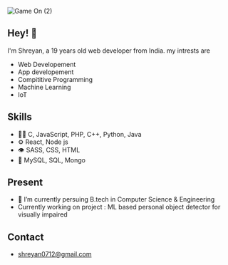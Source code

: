 ![Game On (2)](https://user-images.githubusercontent.com/86298991/167299767-ff832685-338d-4f1b-8062-fa7d41fe60ef.gif)


## Hey! 👋
I'm Shreyan, a 19 years old web developer from India.
my intrests are
- Web Developement
- App developement
- Compititive Programming
- Machine Learning
- IoT

## Skills
- 👨‍💻 C, JavaScript, PHP, C++, Python, Java
- ⚙️ React, Node js
- 👁️ SASS, CSS, HTML
- 💽 MySQL, SQL, Mongo

## Present
- 🌱 I’m currently persuing B.tech in Computer Science & Engineering
- Currently working on project : ML based personal object detector for visually impaired

## Contact
- shreyan0712@gmail.com

<!---
shreyann7/shreyann7 is a ✨ special ✨ repository because its `README.md` (this file) appears on your GitHub profile.
You can click the Preview link to take a look at your changes.
--->
